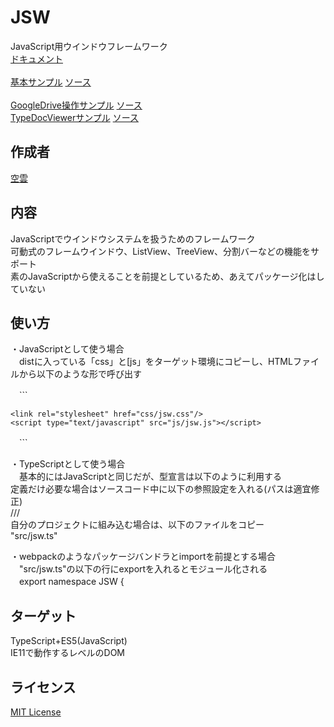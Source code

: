 # JSW
JavaScript用ウインドウフレームワーク<br>
[ドキュメント](https://javascript-windowframework.github.io/TypeDocViewer/)<br>
<br>
[基本サンプル](https://javascript-windowframework.github.io/JSW/) [ソース](https://github.com/JavaScript-WindowFramework/JSW)<br>
<br>
[GoogleDrive操作サンプル](https://gdriveexplorer.github.croud.jp/) [ソース](https://github.com/JavaScript-WindowFramework/GDriveExplorer)<br>
[TypeDocViewerサンプル](https://javascript-windowframework.github.io/TypeDocViewer/) [ソース](https://github.com/JavaScript-WindowFramework/TypeDocViewer)<br>

## 作成者
[空雲](https://croud.jp/)

## 内容
JavaScriptでウインドウシステムを扱うためのフレームワーク<br>
可動式のフレームウインドウ、ListView、TreeView、分割バーなどの機能をサポート<br>
素のJavaScriptから使えることを前提としているため、あえてパッケージ化はしていない<br>

## 使い方
・JavaScriptとして使う場合<br>
　distに入っている「css」と[js」をターゲット環境にコピーし、HTMLファイルから以下のような形で呼び出す<br>
 
　```

    <link rel="stylesheet" href="css/jsw.css"/>
    <script type="text/javascript" src="js/jsw.js"></script>
　```
 

・TypeScriptとして使う場合<br>
　基本的にはJavaScriptと同じだが、型宣言は以下のように利用する<br>
	定義だけ必要な場合はソースコード中に以下の参照設定を入れる(パスは適宜修正)<br>
		///<reference path="js/jsw.d.ts"/><br>
	自分のプロジェクトに組み込む場合は、以下のファイルをコピー<br>
		"src/jsw.ts"<br>

・webpackのようなパッケージバンドラとimportを前提とする場合<br>
　"src/jsw.ts"の以下の行にexportを入れるとモジュール化される<br>
　export namespace JSW {<br>

## ターゲット
TypeScript+ES5(JavaScript)<br>
IE11で動作するレベルのDOM<br>

## ライセンス
[MIT License](https://opensource.org/licenses/mit-license.php)
